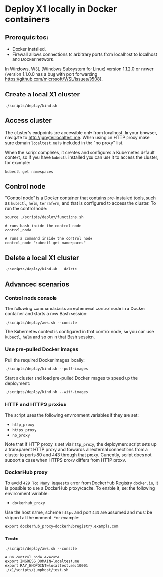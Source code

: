 # Deploy X1 locally in Docker containers

## Prerequisites:

* Docker installed.
* Firewall allows connections to arbitrary ports from localhost to localhost and Docker network.

In Windows, WSL (Windows Subsystem for Linux) version 1.1.2.0 or newer (version 1.1.0.0 has a bug with port forwarding https://github.com/microsoft/WSL/issues/9508).  

## Create a local X1 cluster

```
./scripts/deploy/kind.sh
```

## Access cluster

The cluster's endpoints are accessible only from localhost.
In your browser, navigate to http://jupyter.localtest.me.
When using an HTTP proxy make sure domain `localtest.me` is included in the "no proxy" list.

When the script completes, it creates and configures a Kubernetes default context,
so if you have `kubectl` installed you can use it to access the cluster, for example:

```
kubectl get namespaces
```

## Control node

"Control node" is a Docker container that contains pre-installed tools,
such as `kubectl`, `helm`, `terraform`, and that is configured to access the cluster.
To run the control node:

```
source ./scripts/deploy/functions.sh

# runs bash inside the control node
control_node

# runs a command inside the control node
control_node "kubectl get namespaces"
```

## Delete a local X1 cluster

```
./scripts/deploy/kind.sh --delete
```

## Advanced scenarios

### Control node console

The following command starts an ephemeral control node in a Docker container and starts a new Bash session:

```shell
./scripts/deploy/aws.sh --console
```

The Kubernetes context is configured in that control node,
so you can use `kubectl`, `helm` and so on in that Bash session.

### Use pre-pulled Docker images

Pull the required Docker images locally:

```
./scripts/deploy/kind.sh --pull-images
```

Start a cluster and load pre-pulled Docker images to speed up the deployment:

```
./scripts/deploy/kind.sh --with-images
```

### HTTP and HTTPS proxies

The script uses the following environment variables if they are set:

* `http_proxy`
* `https_proxy`
* `no_proxy`

Note that if HTTP proxy is set via `http_proxy`,
the deployment script sets up a transparent HTTP proxy and forwards all external connections from a cluster to ports 80 and 443 through that proxy.
Currently, script does not support a case when HTTPS proxy differs from HTTP proxy.

### DockerHub proxy

To avoid `429 Too Many Requests` error from DockerHub Registry `docker.io`, it is possible to use a DockerHub proxy/cache.
To enable it, set the following environment variable:

* `dockerhub_proxy`

Use the host name, scheme `https` and port `443` are assumed and must be skipped at the moment.
For example:

```
export dockerhub_proxy=dockerhubregistry.example.com
```

### Tests

```shell
./scripts/deploy/aws.sh --console

# On control node execute
export INGRESS_DOMAIN=localtest.me
export RAY_ENDPOINT=localtest.me:10001
./x1/scripts/jumphost/test.sh
```
